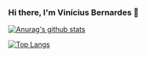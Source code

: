 ### Hi there, I'm Vinícius Bernardes 👋

[![Anurag's github stats](https://github-readme-stats.vercel.app/api?username=viniciusbe&show_icons=true&theme=shades-of-purple)](https://github.com/anuraghazra/github-readme-stats)

[![Top Langs](https://github-readme-stats.vercel.app/api/top-langs/?username=viniciusbe&layout=compact&theme=shades-of-purple)](https://github.com/anuraghazra/github-readme-stats)


